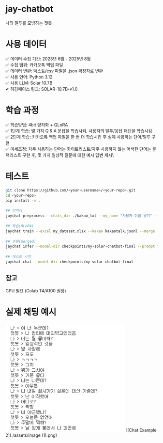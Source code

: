 # jay-chatbot
나의 말투를 모방하는 챗봇

# 사용 데이터
✅ 데이터 수집 기간: 2023년 6월 - 2025년 8월\
✅ 수집 범위: 카카오톡 백업 파일\
✅ 데이터 변환: 텍스트/csv 파일을 .json 확장자로 변환\
✅ 사용 언어: Python 3.12\
✅ 사용 LLM: Solar 10.7B\
✔ 허깅페이스 링크: SOLAR-10.7B-v1.0

# 학습 과정
✅ 학습방법: 4bit 양자화 + QLoRA\
✅ 1단계 학습: 몇 가지 Q & A 문답을 학습시켜, 사용자의 말투/응답 패턴을 학습시킴\
✅ 2딘계 학습: 카카오톡 백업 파일을 한 번 더 학습시킨 후 실제 사용하는 단어/말투 구현\
✅ 미세조정: 자주 사용하는 단어는 화이트리스트/자주 사용하지 않는 어색한 단어는 블랙리스트 구현 후, 몇 가지 일상적 질문에 대한 예시 답변 제시\

# 테스트 

```bash
git clone https://github.com/<your-username>/<your-repo>.git
cd <your-repo>
pip install -e .

## 전처리
jaychat preprocess --chats_dir ./kakao_txt --my_name "사용자 이름 넣기" --out kakaotalk.jsonl --confirm

## 학습(QLoRA)
jaychat train --excel my_dataset.xlsx --kakao kakaotalk.jsonl --merge

## 추론(merged)
jaychat infer --model-dir checkpoints/my-solar-chatbot-final --prompt "오늘 뭐 해?"

## 테스트 시작
jaychat chat --model-dir checkpoints/my-solar-chatbot-final
```

## 참고
GPU 필요 (Colab T4/A100 권장)

# 실제 채팅 예시
![Chat Example 1](./assets/image.png)
![Chat Example 2](./assets/image (1).png)

